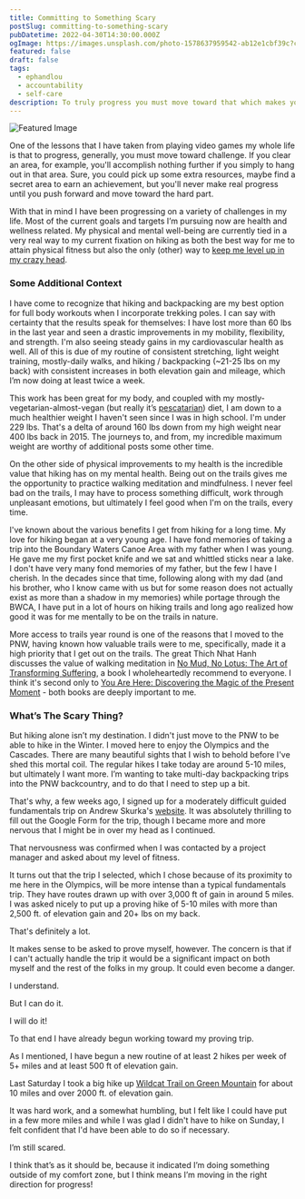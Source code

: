 ```yaml
---
title: Committing to Something Scary
postSlug: committing-to-something-scary
pubDatetime: 2022-04-30T14:30:00.000Z
ogImage: https://images.unsplash.com/photo-1578637959542-ab12e1cbf39c?crop=entropy&cs=tinysrgb&fit=max&fm=jpg&ixid=MnwxMTc3M3wwfDF8c2VhcmNofDZ8fHNjYXJ5JTIwd29vZHN8ZW58MHx8fHwxNjUxNzkxNjI2&ixlib=rb-1.2.1&q=80&w=2000
featured: false
draft: false
tags:
  - ephandlou
  - accountability
  - self-care
description: To truly progress you must move toward that which makes you uncomfortable, toward challenge.
---
```


![Featured Image](https://images.unsplash.com/photo-1578637959542-ab12e1cbf39c?crop=entropy&cs=tinysrgb&fit=max&fm=jpg&ixid=MnwxMTc3M3wwfDF8c2VhcmNofDZ8fHNjYXJ5JTIwd29vZHN8ZW58MHx8fHwxNjUxNzkxNjI2&ixlib=rb-1.2.1&q=80&w=2000)

One of the lessons that I have taken from playing video games my whole life is that to progress, generally, you must move toward challenge. If you clear an area, for example, you'll accomplish nothing further if you simply to hang out in that area. Sure, you could pick up some extra resources, maybe find a secret area to earn an achievement, but you'll never make real progress until you push forward and move toward the hard part.

With that in mind I have been progressing on a variety of challenges in my life. Most of the current goals and targets I’m pursuing now are health and wellness related. My physical and mental well-being are currently tied in a very real way to my current fixation on hiking as both the best way for me to attain physical fitness but also the only (other) way to [keep me level up in my crazy head](https://genius.com/Kid-cudi-marijuana-lyrics).

### Some Additional Context

I have come to recognize that hiking and backpacking are my best option for full body workouts when I incorporate trekking poles. I can say with certainty that the results speak for themselves: I have lost more than 60 lbs in the last year and seen a drastic improvements in my mobility, flexibility, and strength. I'm also seeing steady gains in my cardiovascular health as well. All of this is due of my routine of consistent stretching, light weight training, mostly-daily walks, and hiking / backpacking (~21-25 lbs on my back) with consistent increases in both elevation gain and mileage, which I’m now doing at least twice a week.

This work has been great for my body, and coupled with my mostly-vegetarian-almost-vegan (but really it’s [pescatarian](https://en.wikipedia.org/wiki/Pescetarianism)) diet, I am down to a much healthier weight I haven't seen since I was in high school. I'm under 229 lbs. That's a delta of around 160 lbs down from my high weight near 400 lbs back in 2015. The journeys to, and from, my incredible maximum weight are worthy of additional posts some other time.

On the other side of physical improvements to my health is the incredible value that hiking has on my mental health. Being out on the trails gives me the opportunity to practice walking meditation and mindfulness. I never feel bad on the trails, I may have to process something difficult, work through unpleasant emotions, but ultimately I feel good when I'm on the trails, every time.

I've known about the various benefits I get from hiking for a long time. My love for hiking began at a very young age. I have fond memories of taking a trip into the Boundary Waters Canoe Area with my father when I was young. He gave me my first pocket knife and we sat and whittled sticks near a lake. I don't have very many fond memories of my father, but the few I have I cherish. In the decades since that time, following along with my dad (and his brother, who I know came with us but for some reason does not actually exist as more than a shadow in my memories) while portage through the BWCA, I have put in a lot of hours on hiking trails and long ago realized how good it was for me mentally to be on the trails in nature.

More access to trails year round is one of the reasons that I moved to the PNW, having known how valuable trails were to me, specifically, made it a high priority that I get out on the trails. The great Thich Nhat Hanh discusses the value of walking meditation in [No Mud, No Lotus: The Art of Transforming Suffering](https://www.goodreads.com/book/show/20949716-no-mud-no-lotus), a book I wholeheartedly recommend to everyone. I think it's second only to [You Are Here: Discovering the Magic of the Present Moment](https://www.goodreads.com/book/show/6366371-you-are-here) - both books are deeply important to me.

### What’s The Scary Thing?

But hiking alone isn’t my destination. I didn't just move to the PNW to be able to hike in the Winter. I moved here to enjoy the Olympics and the Cascades. There are many beautiful sights that I wish to behold before I've shed this mortal coil. The regular hikes I take today are around 5-10 miles, but ultimately I want more. I’m wanting to take multi-day backpacking trips into the PNW backcountry, and to do that I need to step up a bit.

That's why, a few weeks ago, I signed up for a moderately difficult guided fundamentals trip on Andrew Skurka's [website](https://andrewskurka.com/). It was absolutely thrilling to fill out the Google Form for the trip, though I became more and more nervous that I might be in over my head as I continued.

That nervousness was confirmed when I was contacted by a project manager and asked about my level of fitness.

It turns out that the trip I selected, which I chose because of its proximity to me here in the Olympics, will be more intense than a typical fundamentals trip. They have routes drawn up with over 3,000 ft of gain in around 5 miles. I was asked nicely to put up a proving hike of 5-10 miles with more than 2,500 ft. of elevation gain and 20+ lbs on my back.

That's definitely a lot.

It makes sense to be asked to prove myself, however. The concern is that if I can't actually handle the trip it would be a significant impact on both myself and the rest of the folks in my group. It could even become a danger.

I understand.

But I can do it.

I will do it!

To that end I have already begun working toward my proving trip.

As I mentioned, I have begun a new routine of at least 2 hikes per week of 5+ miles and at least 500 ft of elevation gain.

Last Saturday I took a big hike up [Wildcat Trail on Green Mountain](/posts/trip-report-wildcat-trail-23-april-2022/) for about 10 miles and over 2000 ft. of elevation gain.

It was hard work, and a somewhat humbling, but I felt like I could have put in a few more miles and while I was glad I didn't have to hike on Sunday, I felt confident that I'd have been able to do so if necessary.

I’m still scared.

I think that’s as it should be, because it indicated I’m doing something outside of my comfort zone, but I think means I’m moving in the right direction for progress!
